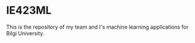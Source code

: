 # IE423ML
This is the repository of my team and I's machine learning applications for Bilgi University.
